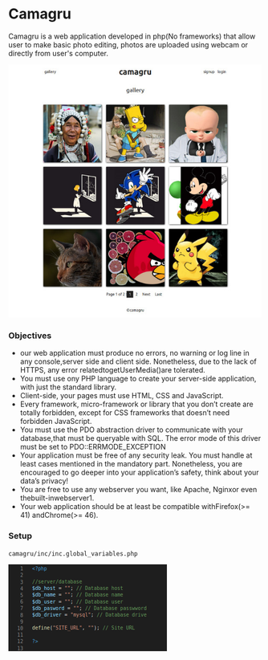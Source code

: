 # Camagru

Camagru is a web application developed in php(No frameworks) that allow user to make basic photo editing, photos are uploaded using webcam or directly from user's computer.

![Camagru](https://raw.githubusercontent.com/mnchabeleng/Camagru/master/screenshots/camagru.jpg)

### Objectives

* our web application must produce no errors, no warning or log line in any console,server side and client side. Nonetheless, due to the lack of HTTPS, any error relatedtogetUserMedia()are tolerated.
* You must use ony PHP language to create your server-side application, with just the standard library.
* Client-side, your pages must use HTML, CSS and JavaScript.
* Every framework, micro-framework or library that you don’t create are totally forbidden, except for CSS frameworks that doesn’t need forbidden JavaScript.
* You must use the PDO abstraction driver to communicate with your database,that must be queryable with SQL. The error mode of this driver must be set to PDO::ERRMODE_EXCEPTION
* Your application must be free of any security leak. You must handle at least cases mentioned in the mandatory part. Nonetheless, you are encouraged to go deeper into your application’s safety, think about your data’s privacy!
* You are free to use any webserver you want, like Apache, Nginxor even thebuilt-inwebserver1.
* Your web application should be at least be compatible withFirefox(>= 41) andChrome(>= 46).

### Setup

```
camagru/inc/inc.global_variables.php
```

![Camagru Setup](https://raw.githubusercontent.com/mnchabeleng/Camagru/master/screenshots/camagru_settings.png)